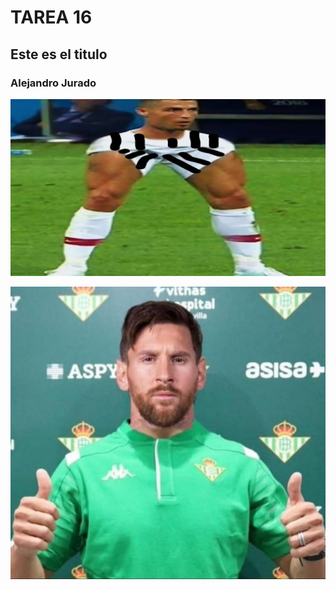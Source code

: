 # TAREA 16 
## Este es el titulo
### Alejandro Jurado
![cr7.png](https://github.com/AleeXiinh0/Tarea16/blob/main/img/cr7.jpg)

![mesi.png](https://github.com/AleeXiinh0/Tarea16/blob/main/img/mesi.jpg)
